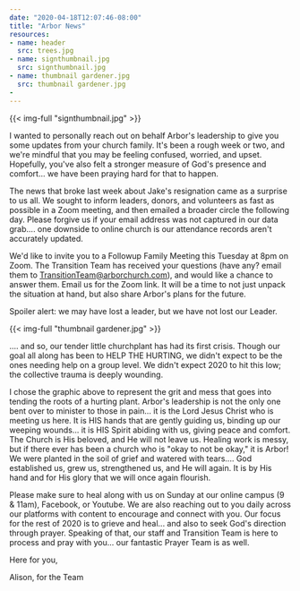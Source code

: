 ```yaml
---
date: "2020-04-18T12:07:46-08:00"
title: "Arbor News"
resources:
- name: header
  src: trees.jpg
- name: signthumbnail.jpg
  src: signthumbnail.jpg
- name: thumbnail gardener.jpg
  src: thumbnail gardener.jpg
-
---
```



{{< img-full "signthumbnail.jpg" >}}

I wanted to personally reach out on behalf Arbor's leadership to give you some updates from your church family. It's been a rough week or two, and we're mindful that you may be feeling confused, worried, and upset. Hopefully, you've also felt a stronger measure of God's presence and comfort... we have been praying hard for that to happen.

The news that broke last week about Jake's resignation came as a surprise to us all. We sought to inform leaders, donors, and volunteers as fast as possible in a Zoom meeting, and then emailed a broader circle the following day. Please forgive us if your email address was not captured in our data grab.... one downside to online church is our attendance records aren't accurately updated.

We'd like to invite you to a Followup Family Meeting this Tuesday at 8pm on Zoom. The Transition Team has received your questions (have any? email them to TransitionTeam@arborchurch.com), and would like a chance to answer them. Email us for the Zoom link. It will be a time to not just unpack the situation at hand, but also share Arbor's plans for the future. 

Spoiler alert: we may have lost a leader, but we have not lost our Leader.
 
{{< img-full "thumbnail gardener.jpg" >}}

.... and so, our tender little churchplant has had its first crisis. Though our goal all along has been to HELP THE HURTING, we didn't expect to be the ones needing help on a group level. We didn't expect 2020 to hit this low; the collective trauma is deeply wounding.

I chose the graphic above to represent the grit and mess that goes into tending the roots of a hurting plant. Arbor's leadership is not the only one bent over to minister to those in pain... it is the Lord Jesus Christ who is meeting us here. It is HIS hands that are gently guiding us, binding up our weeping wounds... it is HIS Spirit abiding with us, giving peace and comfort. The Church is His beloved, and He will not leave us. Healing work is messy, but if there ever has been a church who is "okay to not be okay," it is Arbor! We were planted in the soil of grief and watered with tears.... God established us, grew us, strengthened us, and He will again. It is by His hand and for His glory that we will once again flourish.

Please make sure to heal along with us on Sunday at our online campus (9 & 11am), Facebook, or Youtube. We are also reaching out to you daily across our platforms with content to encourage and connect with you. Our focus for the rest of 2020 is to grieve and heal... and also to seek God's direction through prayer. Speaking of that, our staff and Transition Team is here to process and pray with you... our fantastic Prayer Team is as well.

Here for you, 

Alison, for the Team 



